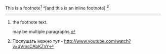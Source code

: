 This is a footnote[^1] ^[and this is an inline footnote] [^3]

[^1]: the footnote text.

    may be multiple paragraphs.

[^3]: Послушать можно тут - <http://www.youtube.com/watch?v=qVmsCAbKZnY>